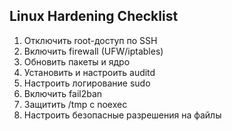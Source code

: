 ## Linux Hardening Checklist
1. Отключить root-доступ по SSH
2. Включить firewall (UFW/iptables)
3. Обновить пакеты и ядро
4. Установить и настроить auditd
5. Настроить логирование sudo
6. Включить fail2ban
7. Защитить /tmp с noexec
8. Настроить безопасные разрешения на файлы
